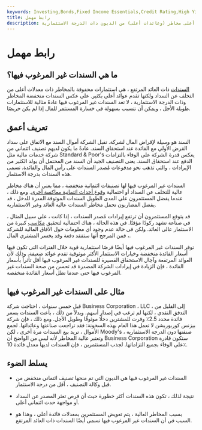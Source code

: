 ```yaml
---
keywords: Investing,Bonds,Fixed Income Essentials,Credit Rating,High Yield Bonds,Junk Bonds,Moodys,Standard Poors,Fixed Income
title: رابط مهمل
description: السندات غير المرغوب فيها هي سندات دين ذات تصنيف ضعيف من قبل وكالات الائتمان ، مما يجعلها أعلى مخاطر (وعائدات أعلى) من الديون ذات الدرجة الاستثمارية.
---
```


# رابط مهمل
## ما هي السندات غير المرغوب فيها؟

[السندات](/bond) ذات العائد المرتفع ، هي استثمارات محفوفة بالمخاطر ذات معدلات أعلى من التخلف عن السداد ولكنها تقدم عوائد أعلى بكثير. على عكس السندات منخفضة المخاطر وذات الدرجة الاستثمارية ، لا تعد السندات غير المرغوب فيها عادةً مثالية للاستثمارات طويلة الأجل ، ويمكن أن تتسبب بسهولة في خسارة المستثمر للمال إذا لم يكن حريصًا.

## تعريف أعمق

السند هو وسيلة لإقراض المال لشركة. تقبل الشركة أموال السند مع الاتفاق على سداد القرض الأولي مع الفائدة عند استحقاق السند. عادةً ما يكون لديهم تصنيف ائتماني من شركة خدمات مالية مثل Standard & Poor's يعكس قدرة الشركة على الوفاء بالتزامات الدفع عند استحقاق السند. يعني التصنيف الجيد أن السند من المحتمل أن يولد الكثير من الإيرادات ، والتي تذهب نحو مدفوعات مُصدر السندات على رأس المال والفائدة. تسمى هذه السندات بدرجة الاستثمار.

السندات غير المرغوب فيها لها تصنيفات ائتمانية منخفضة ، مما يعني أن هناك مخاطر عالية للتخلف عن السداد أو احتمالية [وقوع أحداث ائتمانية معاكسة أخرى](/creditrisk). ومع ذلك ، عندما يفضل المستثمرون على المدى الطويل السندات الموثوقة المدرة للدخل ، قد يفضل المضاربون تحمل مخاطر السندات عالية العائد وغير الاستثمارية.

قد يتوقع المستثمرون أن ترتفع إيرادات مُصدر السندات ، إذا كانت ، على سبيل المثال ، في صناعة تشهد ركودًا مؤقتًا. في هذه الحالة ، هناك احتمالية لتحقيق [مكاسب](/investmentincome) كبيرة من الاستثمار عالي العائد. ولكن في حالة عدم وجود أي معلومات حول الآفاق المالية للشركة ، فمن المرجح أنها ستفقد دفعة وقد يخسر المشتري المال.

توفر السندات غير المرغوب فيها أيضًا فرصًا استثمارية قوية خلال الفترات التي تكون فيها أسعار الفائدة منخفضة وخيارات الاستثمار الأكثر موثوقية تقدم عوائد ضعيفة. وذلك لأن العوائد المرتفعة وآجال الاستحقاق القصيرة للسندات غير المرغوب فيها أقل تأثراً بأسعار الفائدة ، فإن الزيادة في إيرادات الشركة المصدرة قد تحسن من صحة السندات غير المرغوب فيها حتى عندما تظل أسعار الفائدة منخفضة.

## مثال على السندات غير المرغوب فيها

قبل خمس سنوات ، احتاجت شركة Business Corporation ، LLC ، إلى القليل من التدفق النقدي ، لكنها لم ترغب في إصدار أسهم. وبدلاً من ذلك ، باعت السندات بسعر فائدة محدد 2.5٪ وفرت للمشترين دخلًا موثوقًا وطويل الأجل. ومع ذلك ، فإن شركة بيزنس كوربوريشن لا تعمل هذا العام بهذه السخونة: فقد تراجعت صناعتها وعائداتها. لجمع الأموال ، تريد بيع السندات مرة أخرى ، لكن Moody's صنفتها دون الدرجة الاستثمارية ، وتعتبر عالية المخاطر لأنه ليس من الواضح أن Business Corporation ستكون قادرة على الوفاء بجميع التزاماتها. لجذب المستثمرين ، فإن السندات لديها معدل فائدة 10٪.

## يسلط الضوء

- السندات غير المرغوب فيها هي الديون التي تم منحها تصنيف ائتماني منخفض من قبل وكالة التصنيف ، أقل من درجة الاستثمار.

- نتيجة لذلك ، تكون هذه السندات أكثر خطورة حيث أن فرص تعثر المصدر عن السداد أو مواجهة حدث ائتماني أعلى.

- بسبب المخاطر العالية ، يتم تعويض المستثمرين بمعدلات فائدة أعلى ، وهذا هو السبب في أن السندات غير المرغوب فيها تسمى أيضًا السندات ذات العائد المرتفع.

